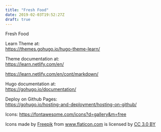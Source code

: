 ```yaml
---
title: "Fresh Food"
date: 2019-02-03T19:52:27Z
draft: true
---
```

Fresh Food

Learn Theme at:   
https://themes.gohugo.io/hugo-theme-learn/

Theme documentation at:   
https://learn.netlify.com/en/   

https://learn.netlify.com/en/cont/markdown/

Hugo documentation at:   
https://gohugo.io/documentation/

Deploy on Github Pages:   
https://gohugo.io/hosting-and-deployment/hosting-on-github/

Icons:
https://fontawesome.com/icons?d=gallery&m=free

<div>Icons made by <a href="https://www.freepik.com/" title="Freepik">Freepik</a> from <a href="https://www.flaticon.com/" 			    title="Flaticon">www.flaticon.com</a> is licensed by <a href="http://creativecommons.org/licenses/by/3.0/" 			    title="Creative Commons BY 3.0" target="_blank">CC 3.0 BY</a></div>


